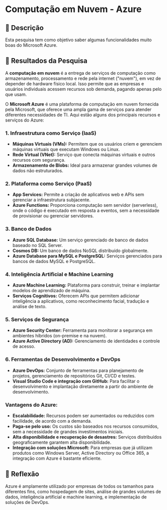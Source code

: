 # Computação em Nuvem - Azure

## 📒 Descrição
Esta pesquisa tem como objetivo saber algumas funcionalidades muito boas do Microsoft Azure.

## 🚀 Resultados da Pesquisa
A **computação em nuvem** é a entrega de serviços de computação como armazenamento, processamento e rede pela internet ("nuvem"), em vez de depender de hardware físico local. Isso permite que as empresas e usuários individuais acessem recursos sob demanda, pagando apenas pelo que usam.

O **Microsoft Azure** é uma plataforma de computação em nuvem fornecida pela Microsoft, que oferece uma ampla gama de serviços para atender diferentes necessidades de TI. Aqui estão alguns dos principais recursos e serviços do Azure:

### 1. **Infraestrutura como Serviço (IaaS)**
   - **Máquinas Virtuais (VMs):** Permitem que os usuários criem e gerenciem máquinas virtuais que executam Windows ou Linux.
   - **Rede Virtual (VNet):** Serviço que conecta máquinas virtuais e outros recursos com segurança.
   - **Armazenamento de Blobs:** Ideal para armazenar grandes volumes de dados não estruturados.

### 2. **Plataforma como Serviço (PaaS)**
   - **App Services:** Permite a criação de aplicativos web e APIs sem gerenciar a infraestrutura subjacente.
   - **Azure Functions:** Proporciona computação sem servidor (serverless), onde o código é executado em resposta a eventos, sem a necessidade de provisionar ou gerenciar servidores.

### 3. **Banco de Dados**
   - **Azure SQL Database:** Um serviço gerenciado de banco de dados baseado no SQL Server.
   - **Cosmos DB:** Um banco de dados NoSQL distribuído globalmente.
   - **Azure Database para MySQL e PostgreSQL:** Serviços gerenciados para bancos de dados MySQL e PostgreSQL.

### 4. **Inteligência Artificial e Machine Learning**
   - **Azure Machine Learning:** Plataforma para construir, treinar e implantar modelos de aprendizado de máquina.
   - **Serviços Cognitivos:** Oferecem APIs que permitem adicionar inteligência a aplicativos, como reconhecimento facial, tradução e análise de texto.

### 5. **Serviços de Segurança**
   - **Azure Security Center:** Ferramenta para monitorar a segurança em ambientes híbridos (on-premise e na nuvem).
   - **Azure Active Directory (AD):** Gerenciamento de identidades e controle de acesso.

### 6. **Ferramentas de Desenvolvimento e DevOps**
   - **Azure DevOps:** Conjunto de ferramentas para planejamento de projetos, gerenciamento de repositórios Git, CI/CD e testes.
   - **Visual Studio Code e integração com GitHub:** Para facilitar o desenvolvimento e implantação diretamente a partir do ambiente de desenvolvimento.

### Vantagens do Azure:
   - **Escalabilidade:** Recursos podem ser aumentados ou reduzidos com facilidade, de acordo com a demanda.
   - **Paga-se pelo uso:** Os custos são baseados nos recursos consumidos, sem a necessidade de grandes investimentos iniciais.
   - **Alta disponibilidade e recuperação de desastres:** Serviços distribuídos geograficamente garantem alta disponibilidade.
   - **Integração com soluções Microsoft:** Para empresas que já utilizam produtos como Windows Server, Active Directory ou Office 365, a integração com Azure é bastante eficiente.

## 💭 Reflexão
Azure é amplamente utilizado por empresas de todos os tamanhos para diferentes fins, como hospedagem de sites, análise de grandes volumes de dados, inteligência artificial e machine learning, e implementação de soluções de DevOps.
